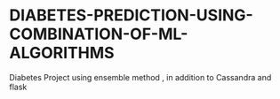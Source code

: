 # DIABETES-PREDICTION-USING-COMBINATION-OF-ML-ALGORITHMS
Diabetes Project using ensemble method , in addition to Cassandra and flask
